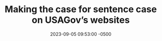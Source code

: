 ---
# Originally published at the following URL
source_url: https://blog.usa.gov/making-the-case-for-sentence-case
source: usagov
date: 2023-09-05 09:53:00 -0500
title: "Making the case for sentence case on USAGov’s websites"
deck: "What is the best case style to use for titles and headings? For the new USAGov websites, we discuss the decision to use sentence case on USAGov products."
summary: "What is the best case style to use for titles and headings? For the new USAGov websites, we discuss the decision to use sentence case on USAGov products."
# See all topics at https://digital.gov/topics
topics:
  - content
  - design
  - communication
slug: making-the-case-for-sentence-case-on-usagov-websites
# Controls how this page appears across the site
# 0 -- hidden
# 1 -- visible
weight: 1
---